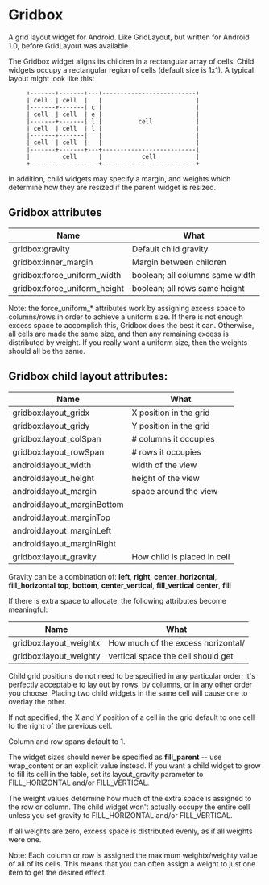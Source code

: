 # Gridbox
A grid layout widget for Android. Like GridLayout, but written for Android 1.0, before GridLayout was available.

The Gridbox widget aligns its children in a rectangular array of cells.
Child widgets occupy a rectangular region of cells (default
size is 1x1).  A typical layout might look like this:

```
     +-------+-------+---+--------------------------+
     | cell  | cell  |   |                          |
     |-------+-------| c |                          |
     | cell  | cell  | e |                          |
     |-------+-------| l |          cell            |
     | cell  | cell  | l |                          |
     |-------+-------|   |                          |
     | cell  | cell  |   |                          |
     |-------+-------+---+--------------------------|
     |         cell      |           cell           |
     +-------------------+--------------------------+
```

In addition, child widgets may specify a margin, and weights which
determine how they are resized if the parent widget is resized.

## Gridbox attributes

Name | What
---- | ----
gridbox:gravity | Default child gravity
gridbox:inner_margin | Margin between children
gridbox:force_uniform_width | boolean; all columns same width
gridbox:force_uniform_height | boolean; all rows same height

Note: the force_uniform_* attributes work by assigning
excess space to columns/rows in order to achieve a
uniform size. If there is not enough excess space to
accomplish this, Gridbox does the best it can.  Otherwise,
all cells are made the same size, and then any remaining
excess is distributed by weight.  If you really want a
uniform size, then the weights should all be the same.

## Gridbox child layout attributes:

Name | What
---- | ----
gridbox:layout_gridx | X position in the grid
gridbox:layout_gridy | Y position in the grid
gridbox:layout_colSpan | # columns it occupies
gridbox:layout_rowSpan | # rows it occupies
android:layout_width | width of the view
android:layout_height | height of the view
android:layout_margin | space around the view
android:layout_marginBottom |
android:layout_marginTop |
android:layout_marginLeft |
android:layout_marginRight |
gridbox:layout_gravity | How child is placed in cell

Gravity can be a combination of:
**left**, **right**, **center_horizontal**, **fill_horizontal**
**top**, **bottom**, **center_vertical**, **fill_vertical**
**center**, **fill**

If there is extra space to allocate, the following attributes become
meaningful:

Name | What
---- | ----
gridbox:layout_weightx | How much of the excess horizontal/
gridbox:layout_weighty | vertical space the cell should get

Child grid positions do not need to be specified in any particular order;
it's perfectly acceptable to lay out by rows, by columns, or in any
other order you choose.  Placing two child widgets in the same cell will
cause one to overlay the other.

If not specified, the X and Y position of a cell in the grid default
to one cell to the right of the previous cell.

Column and row spans default to 1.

The widget sizes should never be specified as **fill_parent** -- use
wrap_content or an explicit value instead.  If you want a child widget
to grow to fill its cell in the table, set its layout_gravity parameter
to FILL_HORIZONTAL and/or FILL_VERTICAL.

The weight values determine how much of the extra space is assigned to
the row or column.  The child widget won't actually occupy the entire
cell unless you set gravity to FILL_HORIZONTAL and/or FILL_VERTICAL.

If all weights are zero, excess space is distributed evenly, as if all
weights were one.

Note:  Each column or row is assigned the maximum weightx/weighty value
of all of its cells.  This means that you can often assign a weight to
just one item to get the desired effect.



